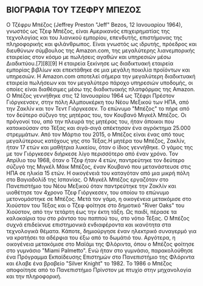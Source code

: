 ## ΒΙΟΓΡΑΦΙΑ ΤΟΥ ΤΖΕΦΡΥ ΜΠΕΖΟΣ

Ο Τζέφρυ Μπέζος (Jeffrey Preston "Jeff" Bezos, 12 Ιανουαρίου 1964), γνωστός ως Τζεφ Μπέζος, είναι Αμερικανός επιχειρηματίας της τεχνολογίας και του λιανικού εμπορίου, επενδυτής, επιστήμονας της πληροφορικής και φιλάνθρωπος. Είναι γνωστός ως ιδρυτής, πρόεδρος και διευθύνων σύμβουλος της Amazon.com, της μεγαλύτερης λιανεμπορικής εταιρείας στον κόσμο με πωλήσεις αγαθών και υπηρεσιών μέσω Διαδικτύου.[7][8][9] Η εταιρεία ξεκίνησε ως διαδικτυακή εταιρεία εμπορίας βιβλίων και επεκτάθηκε σε μια μεγάλη ποικιλία προϊόντων και υπηρεσιών. Η Amazon.com αποτελεί σήμερα την μεγαλύτερη διαδικτυακή εταιρεία πωλήσεων και τον μεγαλύτερο πάροχο υπηρεσιών υποδομής, οι οποίες είναι διαθέσιμες μέσω της διαδικτυακής πλατφόρμας της Amazon.
Ο Μπέζος γεννήθηκε στις 12 Ιανουαρίου 1964 ως Τζέφρι Πρέστον Γιόργκενσεν, στην πόλη Αλμπουκέρκη του Νέου Μεξικού των ΗΠΑ, από την Ζακλίν και τον Τεντ Γιόργκεσεν. Το επώνυμο "Μπέζος" το πήρε από τον δεύτερο σύζυγο της μητέρας του, τον Κουβανό Μιγκέλ Μπέζος. Οι πρόγονοί του, από την πλευρά της μητέρας του, ήταν άποικοι που κατοικούσαν στο Τέξας και σιγά-σιγά απέκτησαν ένα αγρόκτημα 25.000 στρεμμάτων. Από τον Μάρτιο του 2015, ο Μπέζος είναι ένας από τους μεγαλύτερους κατόχους γης στο Τέξας.Η μητέρα του Μπέζος, Ζακλίν, ήταν 17 ετών και μαθήτρια λυκείου, όταν ο ίδιος γεννήθηκε. Ο γάμος της με τον Γιόργκεσεν διήρκεσε λίγο περισσότερο από έναν χρόνο. Τον Απρίλιο του 1968, όταν ο Τζεφ ήταν 4 ετών, παντρεύτηκε τον δεύτερο σύζυγό της Μιγκέλ Μάικ Μπέζος, έναν Κουβανό που μετανάστευσε στις ΗΠΑ σε ηλικία 15 ετών. Η οικογένειά του καταγόταν από μια μικρή πόλη στο Βαγιαδολίδ της Ισπανίας. Ο Μιγκέλ Μπέζος εργαζόταν στο Πανεπιστήμιο του Νέου Μεξικού όταν παντρεύτηκε την Ζακλίν και υιοθέτησε τον 4χρονο Τζεφ Γιόργκεσεν, του οποίου το επώνυμο μετονομάστηκε σε Μπέζος. Μετά τον γάμο, η οικογένεια μετακόμισε στο Χιούστον του Τέξας και ο Τζεφ φοίτησε στο δημοτικό "River Oaks" του Χιούστον, από την τετάρτη έως την έκτη τάξη. Ως παιδί, πέρασε τα καλοκαίρια του στο ράντσο του παππού του, στο νότιο Τέξας. Ο Μπέζος συχνά επιδείκνυε επιστημονικά ενδιαφέροντα και ικανότητα στα τεχνολογικά θέματα. Κάποτε, δημιούργησε έναν ηλεκτρικό συναγερμό για να κρατήσει τα αδέρφια του έξω από το δωμάτιό του. Αργότερα, η οικογένεια μετακόμισε στο Μαϊάμι της Φλόριντα, όπου ο Μπέζος φοίτησε στο γυμνάσιο "Miami Palmetto". Ενώ ήταν στο γυμνάσιο, παρακολούθησε ένα Πρόγραμμα Εκπαίδευσης Επιστημών στο Πανεπιστήμιο της Φλόριντα και έλαβε ένα βραβείο "Silver Knight" το 1982. 
Το 1986 ο Μπέζος αποφοίτησε από το Πανεπιστήμιο Πρίνστον με πτυχίο στην μηχανολογία και την πληροφορική.
